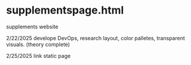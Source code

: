 # supplementspage.html
supplements website

2/22/2025 develope DevOps, research layout, color palletes, transparent visuals. (theory complete)

2/25/2025 link static page
